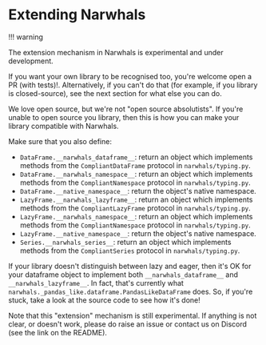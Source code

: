 # Extending Narwhals

!!! warning

  The extension mechanism in Narwhals is experimental and under development.

If you want your own library to be recognised too, you're welcome open a PR (with tests)!.
Alternatively, if you can't do that (for example, if you library is closed-source), see
the next section for what else you can do.

We love open source, but we're not "open source absolutists". If you're unable to open
source you library, then this is how you can make your library compatible with Narwhals.

Make sure that you also define:

  - `DataFrame.__narwhals_dataframe__`: return an object which implements methods from the
    `CompliantDataFrame` protocol in  `narwhals/typing.py`.
  - `DataFrame.__narwhals_namespace__`: return an object which implements methods from the
    `CompliantNamespace` protocol in `narwhals/typing.py`.
  - `DataFrame.__native_namespace__`: return the object's native namespace.
  - `LazyFrame.__narwhals_lazyframe__`: return an object which implements methods from the
    `CompliantLazyFrame` protocol in  `narwhals/typing.py`.
  - `LazyFrame.__narwhals_namespace__`: return an object which implements methods from the
    `CompliantNamespace` protocol in `narwhals/typing.py`.
  - `LazyFrame.__native_namespace__`: return the object's native namespace.
  - `Series.__narwhals_series__`: return an object which implements methods from the
    `CompliantSeries` protocol in `narwhals/typing.py`.

  If your library doesn't distinguish between lazy and eager, then it's OK for your dataframe
  object to implement both `__narwhals_dataframe__` and `__narwhals_lazyframe__`. In fact,
  that's currently what `narwhals._pandas_like.dataframe.PandasLikeDataFrame` does. So, if you're stuck,
  take a look at the source code to see how it's done!

Note that this "extension" mechanism is still experimental. If anything is not clear, or
doesn't work, please do raise an issue or contact us on Discord (see the link on the README).
